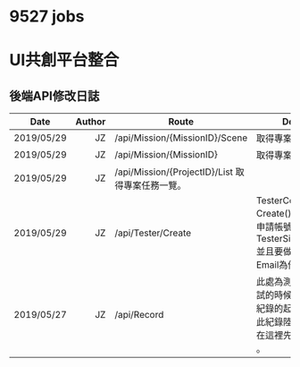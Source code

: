 # 9527 jobs

# UI共創平台整合

## 後端API修改日誌
| Date       | Author | Route   | Description                                                                                                                                                                                                                                                                                                                                                                       |
| ---------- | -----: | ----- | --------------------------------------------------------------------------------------------------------------------------------------------------------------------------------------------------------------------------------------------------------------------------------------------------------------------------------------------------------------------------------- |
| 2019/05/29 |     JZ | /api/Mission/{MissionID}/Scene |取得專案任務場警一覽。|
| 2019/05/29 |     JZ | /api/Mission/{MissionID} |取得專案任務資料。|
| 2019/05/29 |     JZ | /api/Mission/{ProjectID}/List  取得專案任務一覽。|
| 2019/05/29 |     JZ | /api/Tester/Create |TesterController - Create().由廠商替測試者申請帳號用，寫一個 TesterSignupViewModel 並且要做欄位驗證，Email為他們的帳號。|
| 2019/05/27 |     JZ | /api/Record |此處為測試者開始一筆測試的時候需先行建立測試紀錄的起始點，而後在對此紀錄陸續寫入，所以要在這裡先建立 "紀錄號碼" 。|















